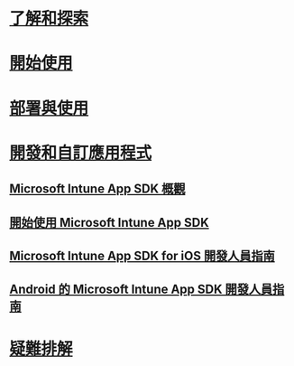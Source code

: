 # [了解和探索](/intune/understand-explore/introduction-to-microsoft-intune)
# [開始使用](/intune/get-started/what-to-know-before-you-start-microsoft-intune)
# [部署與使用](/intune/deploy-use/overview-of-device-and-app-lifecycles-in-microsoft-intune)
# [開發和自訂應用程式](intune-app-sdk.md)
## [Microsoft Intune App SDK 概觀](intune-app-sdk.md)
## [開始使用 Microsoft Intune App SDK](intune-app-sdk-get-started.md)
## [Microsoft Intune App SDK for iOS 開發人員指南](intune-app-sdk-ios.md)
## [Android 的 Microsoft Intune App SDK 開發人員指南](intune-app-sdk-android.md)
# [疑難排解](/intune/troubleshoot/how-to-get-support-for-microsoft-intune)


<!--HONumber=May16_HO2-->


